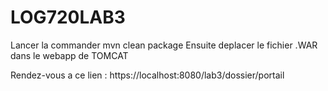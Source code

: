 # LOG720LAB3


Lancer la commander mvn clean package
Ensuite deplacer le fichier .WAR dans le webapp de TOMCAT

Rendez-vous a ce lien : https://localhost:8080/lab3/dossier/portail
